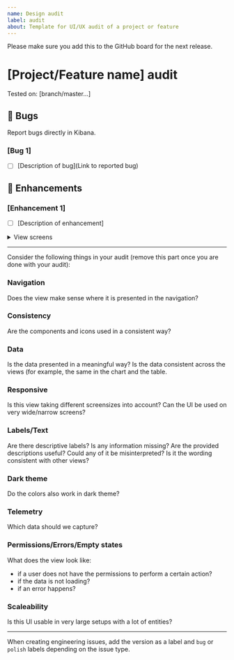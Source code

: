 ```yaml
---
name: Design audit
label: audit
about: Template for UI/UX audit of a project or feature
---
```


Please make sure you add this to the GitHub board for the next release.

# [Project/Feature name] audit

Tested on: [branch/master...]

## 🐛 Bugs
Report bugs directly in Kibana.

### [Bug 1]

- [ ] [Description of bug](Link to reported bug)

## 🌟 Enhancements

### [Enhancement 1]

- [ ] [Description of enhancement]
<details>
<summary>View screens</summary>
// screenshot goes here
</details>



-----
Consider the following things in your audit (remove this part once you are done with your audit):

### Navigation
Does the view make sense where it is presented in the navigation?

### Consistency
Are the components and icons used in a consistent way?

### Data
Is the data presented in a meaningful way?
Is the data consistent across the views (for example, the same in the chart and the table.

### Responsive
Is this view taking different screensizes into account? Can the UI be used on very wide/narrow screens?

### Labels/Text
Are there descriptive labels? Is any information missing? Are the provided descriptions useful? Could any of it be misinterpreted? Is it the wording consistent with other views?

### Dark theme
Do the colors also work in dark theme?

### Telemetry
Which data should we capture?

### Permissions/Errors/Empty states
What does the view look like:
- if a user does not have the permissions to perform a certain action?
- if the data is not loading?
- if an error happens?

### Scaleability
Is this UI usable in very large setups with a lot of entities?

-----

When creating engineering issues, add the version as a label and `bug` or `polish` labels depending on the issue type.
